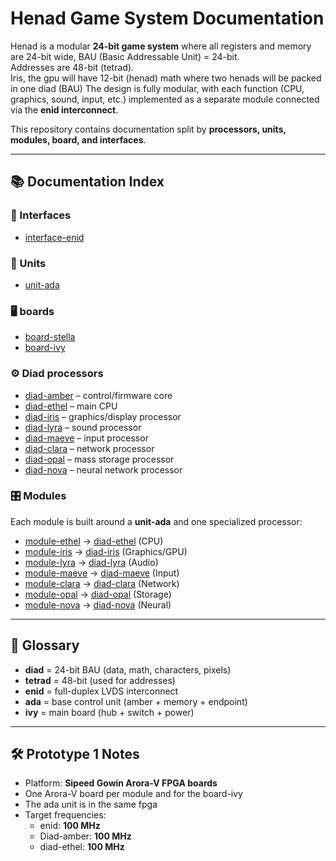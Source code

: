# Henad Game System Documentation

Henad is a modular **24-bit game system** where all registers and memory are 24-bit wide, BAU (Basic Addressable Unit) = 24-bit.  
Addresses are 48-bit (tetrad).  
Iris, the gpu will have 12-bit (henad) math where two henads will be packed in one diad (BAU)
The design is fully modular, with each function (CPU, graphics, sound, input, etc.) implemented as a separate module connected via the **enid interconnect**.

This repository contains documentation split by **processors, units, modules, board, and interfaces**.

---

## 📚 Documentation Index

### 🔗 Interfaces

- [interface-enid](interfaces/enid/enid.md)

### 🔧 Units

- [unit-ada](units/ada/ada.md)

### 🖥️ boards

- [board-stella](boards/stella/stella.md)
- [board-ivy](boards/ivy/ivy.md)

### ⚙️ Diad processors

- [diad-amber](processors/amber/amber.md) – control/firmware core
- [diad-ethel](processors/ethel/ethel.md) – main CPU
- [diad-iris](processors/iris/iris.md) – graphics/display processor
- [diad-lyra](processors/lyra/lyra.md) – sound processor
- [diad-maeve](processors/maeve/maeve.md) – input processor
- [diad-clara](processors/clara/clara.md) – network processor
- [diad-opal](processors/opal/opal.md) – mass storage processor
- [diad-nova](processors/nova/nova.md) – neural network processor

### 🎛️ Modules

Each module is built around a **unit-ada** and one specialized processor:

- [module-ethel](modules/ethel/ethel.md) → [diad-ethel](processors/ethel/ethel.md) (CPU)
- [module-iris](modules/iris/iris.md) → [diad-iris](processors/iris/iris.md) (Graphics/GPU)
- [module-lyra](modules/lyra/lyra.md) → [diad-lyra](processors/lyra/lyra.md) (Audio)
- [module-maeve](modules/maeve/maeve.md) → [diad-maeve](processors/maeve/maeve.md) (Input)
- [module-clara](modules/clara/clara.md) → [diad-clara](processors/clara/clara.md) (Network)
- [module-opal](modules/opal/opal.md) → [diad-opal](processors/opal/opal.md) (Storage)
- [module-nova](modules/nova/nova.md) → [diad-nova](processors/nova/nova.md) (Neural)

---

## 📖 Glossary

- **diad** = 24-bit BAU (data, math, characters, pixels)
- **tetrad** = 48-bit (used for addresses)
- **enid** = full-duplex LVDS interconnect
- **ada** = base control unit (amber + memory + endpoint)
- **ivy** = main board (hub + switch + power)

---

## 🛠️ Prototype 1 Notes

- Platform: **Sipeed Gowin Arora-V FPGA boards**
- One Arora-V board per module and for the board-ivy
- The ada unit is in the same fpga
- Target frequencies:
  - enid: **100 MHz**
  - Diad-amber: **100 MHz**
  - diad-ethel: **100 MHz**
